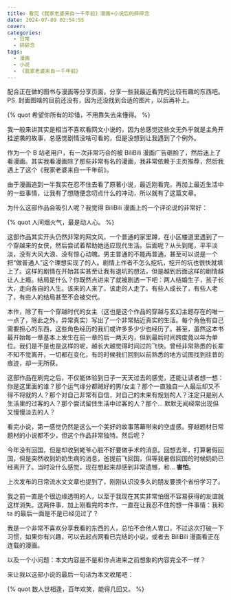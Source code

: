 ```yaml
---
title: 看完《我家老婆来自一千年前》漫画+小说后的碎碎念
date: 2024-07-09 02:54:55
cover:
categories:
  - 日常
  - 碎碎念
tags:
  - 漫画
  - 小说
  - 《我家老婆来自一千年前》
---
```


配合正在做的图书与漫画等分享页面，分享一些我最近看完的比较有趣的东西吧。PS. 封面图啥的目前还没有，因为还没找到合适的图片，以后再补上。

<!--more-->

{% quot 希望你所有的珍惜，不用靠失去来懂得。 %}

我一般来讲其实是相当不喜欢看网文小说的，因为总感觉这些文无外乎就是主角开挂逆袭的故事，总感觉剧情没啥可看的，但是没想到让我遇到了个例外。

作为一个 B 站老用户，有一次非常巧合的被 BiliBili 漫画广告砸脸了，然后迷上了看漫画。其实我看漫画除了那些非常有名的漫画，我非常依赖于主页推荐，然后我遇上了这个《我家老婆来自一千年前》。

由于漫画追到一半我实在忍不住去看了原著小说，最近刚看完，再加上最近生活中的一些事情，让我有了想随便念叨点什么的冲动，所以就有了这篇文章。

为什么这部作品会吸引人呢？我觉得 BiliBili 漫画上的一个评论说的非常好：

{% quot 人间烟火气，最是动人心。 %}

这部作品其实开头仍然非常的网文风，一个普通的家里蹲，在小区楼道里遇到了一个穿越来的女侠，然后尝试着帮助她适应现代生活。后面呢？从头到尾，平平淡淡，没有大风大浪、没有惊心动魄。男主普通的不能再普通，甚至可以说是一个把“做普通人”这个理想实现了的人。剧情上作者不怎么挖坑，挖开的坑也很快就填上了。这样的剧情在开始其实甚至让我有退坑的想法，但是越到后面这样的剧情越让人上瘾。结局是什么？你既然点进来了就被剧透一下吧：两人结婚生子，孩子长大，走向各自的人生。该来的人来了，该走的人走了。有些人成长了，有些人老了，有些人的结局甚至不会被交代。

本作，除了有一个穿越时代的女主（这也是这个作品的穿越与玄幻主题存在的唯一一点了，除此之外，异常真实）写出了一个非常贴近真实的生活。每个角色有自己需要担心的东西，这些角色经历的我们或许多多少少也经历了。甚至，虽然这本书最开始每一章基本上发生在前一章的后一两天内，但到最后时间跨度竟以年为单位。我们是不是也是这样的呢，越长大越觉得时间过的飞快。曾经非常熟悉的长辈不知不觉离开，一切都在变化，有的时候我们回到以前熟悉的地方试图找到往昔的痕迹，却一无所获。

这部作品在刷完之后，不仅能体验到日子一天天过去的感觉，还能让读者想一想：你是这里面的谁？那个运气缘分都贼好的男/女主？那个一直独自一人最后却又不得不将就的人？那个对自己非常有自信，对自己的未来有规划的人？注定只是别人生活里的过客的人？那个尝试留住生活中过客的人？那个... 默默无闻经常出现但又慢慢淡去的人？

看完小说，第一感觉仍然是这么一个美好的故事落幕带来的空虚感。穿越题材日常题材的小说都不少，但这个作品非常独特。然后呢？

今年没有回国，但是却收到姥爷心脏不好要做手术的消息。回想去年，打算暑假回国，但是突然收到奶奶生病的消息，爸提前飞回国，但等我暑假回国的时候奶奶已经离开了。当时没什么感觉，现在想起来却感到非常遗憾，和... **害怕**。

上次发布的日常流水文文章也提到了，刚刚认识没多久的朋友要换个省份学习了。

我之前一直是个很边缘透明的人，以至于我现在其实非常怕很不容易获得的友谊就这样消失。这两件事，加上刚看完的本作，一直在让我忍不住的想一件事情：我和 ta 的最后一面是不是已经见过了？

我是一个非常不喜欢分享我看的东西的人，总怕不合他人胃口，不过这次打破一下习惯，如果你有兴趣，可以去起点网看已完结的小说，或者去 BiliBili 漫画看正在连载的漫画。

以及一个小问题：本文内容是不是和你点进来之前想象的内容完全不一样？

来让我以这部小说的最后一句话为本文收尾吧：

{% quot 数人世相逢，百年欢笑，能得几回又。 %}
